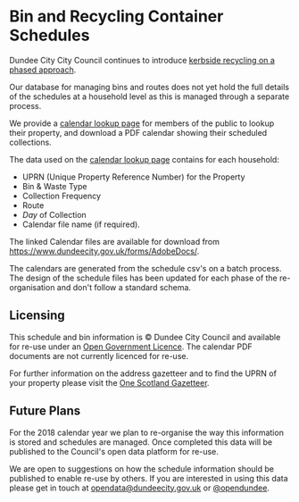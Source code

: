 # Bin and Recycling Container Schedules

Dundee City City Council continues to introduce [kerbside recycling on a phased approach](http://www.dundeecity.gov.uk/recyclefordundee/). 

Our database for managing bins and routes does not yet hold the full details of the schedules at a household level as this is managed through a separate process.

We provide a [calendar lookup page](https://www.dundeecity.gov.uk/forms/wastemgt_calendars.php?_qf_page2_display=true)  for members of the public to lookup their property, and download a PDF calendar showing their scheduled collections.  

The data used on the [calendar lookup page](https://www.dundeecity.gov.uk/forms/wastemgt_calendars.php?_qf_page2_display=true) contains for each household:

* UPRN (Unique Property Reference Number) for the Property
* Bin & Waste Type
* Collection Frequency
* Route
* _Day_ of Collection
* Calendar file name (if required).

The linked Calendar files are available for download from https://www.dundeecity.gov.uk/forms/AdobeDocs/.

The calendars are generated from the schedule csv's on a batch process. The design of the schedule files has been updated for each phase of the re-organisation and don't follow a standard schema.

## Licensing 
This schedule and bin information is © Dundee City Council and available for re-use under an [Open Government Licence](http://www.nationalarchives.gov.uk/doc/open-government-licence/version/3/).  The calendar PDF documents are not currently licenced for re-use.

For further information on the address gazetteer and to find the UPRN of your property please visit the [One Scotland Gazetteer](http://www.onescotlandgazetteer.org.uk/).

## Future Plans
For the 2018 calendar year we plan to re-organise the way this information is stored and schedules are managed. Once completed this data will be published to the Council's open data platform for re-use.

We are open to suggestions on how the schedule information should be published to enable re-use by others.  If you are interested in using this data please get in touch at opendata@dundeecity.gov.uk or [@opendundee](https://twitter.com/opendundee). 
